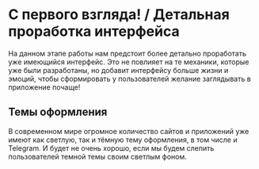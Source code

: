 # С первого взгляда! / Детальная проработка интерфейса

На данном этапе работы нам предстоит более детально проработать уже имеющийся интерфейс. Это не повлияет на те механики, которые уже были разработаны, но добавит интерфейсу больше жизни и эмоций, чтобы сформировать у пользователей желание заглядывать в приложение почаще!

## Темы оформления

В современном мире огромное количество сайтов и приложений уже имеют как светлую, так и тёмную тему оформления, в том числе и Telegram. И будет не очень хорошо, если мы будем слепить пользователей темной темы своим светлым фоном.
